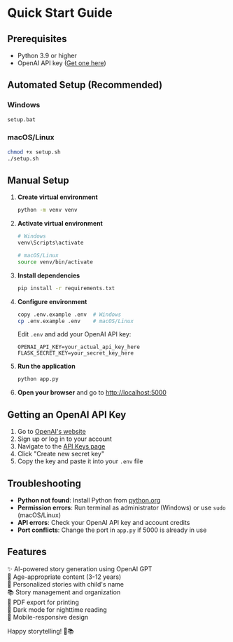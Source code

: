 # Quick Start Guide

## Prerequisites
- Python 3.9 or higher
- OpenAI API key ([Get one here](https://platform.openai.com/api-keys))

## Automated Setup (Recommended)

### Windows
```bash
setup.bat
```

### macOS/Linux
```bash
chmod +x setup.sh
./setup.sh
```

## Manual Setup

1. **Create virtual environment**
   ```bash
   python -m venv venv
   ```

2. **Activate virtual environment**
   ```bash
   # Windows
   venv\Scripts\activate
   
   # macOS/Linux
   source venv/bin/activate
   ```

3. **Install dependencies**
   ```bash
   pip install -r requirements.txt
   ```

4. **Configure environment**
   ```bash
   copy .env.example .env  # Windows
   cp .env.example .env    # macOS/Linux
   ```
   
   Edit `.env` and add your OpenAI API key:
   ```
   OPENAI_API_KEY=your_actual_api_key_here
   FLASK_SECRET_KEY=your_secret_key_here
   ```

5. **Run the application**
   ```bash
   python app.py
   ```

6. **Open your browser** and go to [http://localhost:5000](http://localhost:5000)

## Getting an OpenAI API Key

1. Go to [OpenAI's website](https://platform.openai.com/)
2. Sign up or log in to your account
3. Navigate to the [API Keys page](https://platform.openai.com/api-keys)
4. Click "Create new secret key"
5. Copy the key and paste it into your `.env` file

## Troubleshooting

- **Python not found**: Install Python from [python.org](https://python.org/downloads/)
- **Permission errors**: Run terminal as administrator (Windows) or use `sudo` (macOS/Linux)
- **API errors**: Check your OpenAI API key and account credits
- **Port conflicts**: Change the port in `app.py` if 5000 is already in use

## Features

✨ AI-powered story generation using OpenAI GPT  
👶 Age-appropriate content (3-12 years)  
📝 Personalized stories with child's name  
📚 Story management and organization  
📄 PDF export for printing  
🌙 Dark mode for nighttime reading  
📱 Mobile-responsive design  

Happy storytelling! 🌙📚
